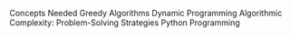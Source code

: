 Concepts Needed
Greedy Algorithms
Dynamic Programming
Algorithmic Complexity:
Problem-Solving Strategies
Python Programming
